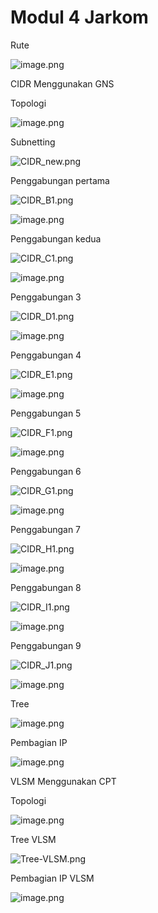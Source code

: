 # Modul 4 Jarkom

Rute

![image.png](image.png)

CIDR Menggunakan GNS

Topologi

![image.png](image%201.png)

Subnetting

![CIDR_new.png](CIDR_new.png)

Penggabungan pertama

![CIDR_B1.png](CIDR_B1.png)

![image.png](image%202.png)

Penggabungan kedua

![CIDR_C1.png](CIDR_C1.png)

![image.png](image%203.png)

Penggabungan 3

![CIDR_D1.png](CIDR_D1.png)

![image.png](image%204.png)

Penggabungan 4

![CIDR_E1.png](CIDR_E1.png)

![image.png](image%205.png)

Penggabungan 5

![CIDR_F1.png](CIDR_F1.png)

![image.png](image%206.png)

Penggabungan 6

![CIDR_G1.png](CIDR_G1.png)

![image.png](image%207.png)

Penggabungan 7

![CIDR_H1.png](CIDR_H1.png)

![image.png](image%208.png)

Penggabungan 8

![CIDR_I1.png](CIDR_I1.png)

![image.png](image%209.png)

Penggabungan 9

![CIDR_J1.png](CIDR_J1.png)

![image.png](image%2010.png)

Tree

![image.png](image%2011.png)

Pembagian IP

![image.png](image%2012.png)

VLSM Menggunakan CPT

Topologi

![image.png](image%2013.png)

Tree VLSM

![Tree-VLSM.png](Tree-VLSM.png)

Pembagian IP VLSM

![image.png](image%2014.png)